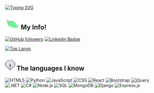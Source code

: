 [![Typing SVG](https://readme-typing-svg.demolab.com?font=Fira+Code&size=14&duration=2000&pause=500&color=53F762&width=500&lines=Hello+my+name+is+Conner+Thompson+I'm+a+Software+Engineer;Hello+my+name+is+Conner+Thompson+I'm+a+Gamer;Hello+my+name+is+Conner+Thompson+I'm+a+Lifter;Hello+my+name+is+Conner+Thompson+I'm+a+Music+Fan;Hello+my+name+is+Conner+Thompson+I'm+a+Baker;Hello+my+name+is+Conner+Thompson+I'm+a+Anime+Fan;Hello+my+name+is+Conner+Thompson+I'm+a+SE+at+CodeCrew;Hello+my+name+is+Conner+Thompson+I'm+a+Fullstack+Developer)](https://git.io/typing-svg)

## <img height="35" src="https://github.com/ConnerKT/ConnerKT/blob/a01ffb04a59511f80ab8139b4a715d71116e919d/assets/plant.gif"/>    My Info!

[![GitHub followers](https://img.shields.io/github/followers/ConnerKT?style=social)](https://www.github.com/ConnerKT)
[![Linkedin Badge](https://img.shields.io/badge/-ConnerKT-blue?style=flat-square&logo=Linkedin&logoColor=white&link=https://www.linkedin.com/in/ConnerKT/)](https://www.linkedin.com/in/ConnerKT/)

[![Top Langs](https://github-readme-stats.vercel.app/api/top-langs/?username=ConnerKT&layout=compact&theme=tokyonight)](https://github.com/anuraghazra/github-readme-stats)

## <img height="35" src="https://github.com/ConnerKT/ConnerKT/blob/2768b151b3123fbdde98c305a26537f165940f7a/assets/exclamationcolor.gif"/>    The languages I know

![HTML5](https://img.shields.io/badge/HTML5-E34F26?style=for-the-badge&logo=html5&logoColor=white)
![Python](https://img.shields.io/badge/Python-FFD43B?style=for-the-badge&logo=python&logoColor=blue)
![JavaScript](https://img.shields.io/badge/JavaScript-323330?style=for-the-badge&logo=javascript&logoColor=F7DF1E)
![CSS](https://img.shields.io/badge/CSS3-1572B6?style=for-the-badge&logo=css3&logoColor=white)
![React](https://img.shields.io/badge/-ReactJs-61DAFB?logo=react&logoColor=white&style=for-the-badge)
![Bootstrap](https://img.shields.io/badge/bootstrap-%23563D7C.svg?style=for-the-badge&logo=bootstrap&logoColor=white)
![jQuery](https://img.shields.io/badge/jquery-%230769AD.svg?style=for-the-badge&logo=jquery&logoColor=white)
![.NET](https://img.shields.io/badge/.NET-512BD4?style=for-the-badge&logo=.net&logoColor=white)
![C#](https://img.shields.io/badge/C%23-239120?style=for-the-badge&logo=c-sharp&logoColor=white)
![Node.js](https://img.shields.io/badge/Node.js-339933?style=for-the-badge&logo=node.js&logoColor=white)
![SQL](https://img.shields.io/badge/SQL-4479A1?style=for-the-badge&logo=postgresql&logoColor=white)
![MongoDB](https://img.shields.io/badge/MongoDB-47A248?style=for-the-badge&logo=mongodb&logoColor=white)
![Django](https://img.shields.io/badge/Django-092E20?style=for-the-badge&logo=django&logoColor=white)
![Express.js](https://img.shields.io/badge/express.js-%23404d59.svg?style=for-the-badge&logo=express&logoColor=%2361DAFB)

